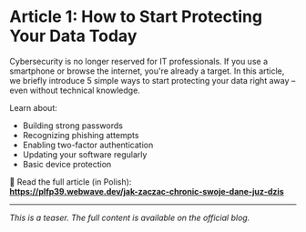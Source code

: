 # Article 1: How to Start Protecting Your Data Today

Cybersecurity is no longer reserved for IT professionals. If you use a smartphone or browse the internet, you're already a target. In this article, we briefly introduce 5 simple ways to start protecting your data right away – even without technical knowledge.

Learn about:
- Building strong passwords
- Recognizing phishing attempts
- Enabling two-factor authentication
- Updating your software regularly
- Basic device protection

📖 Read the full article (in Polish):  
**https://plfp39.webwave.dev/jak-zaczac-chronic-swoje-dane-juz-dzis**

---

_This is a teaser. The full content is available on the official blog._
